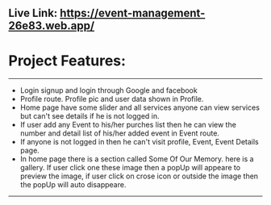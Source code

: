 Live Link: https://event-management-26e83.web.app/
------------------


# Project Features:
---------

* Login signup and login through Google and facebook
* Profile route. Profile pic and user data shown in Profile.
* Home page have some slider and all services anyone can view services but can't see details if he is not logged in.
* If user add any Event to his/her purches list then he can view the number and detail list of his/her added event in Event route.
* If anyone is not logged in then he can't visit profile, Event, Event Details page.
* In home page there is a section called Some Of Our Memory. here is a gallery. If user click one these image then a popUp will appeare to preview the image, if user click on crose icon or outside the image then the popUp will auto disappeare. 
-------------------------
